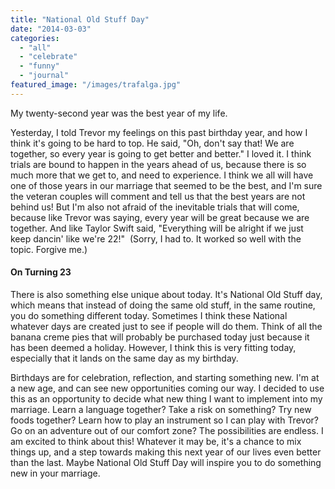 ```yaml
---
title: "National Old Stuff Day"
date: "2014-03-03"
categories: 
  - "all"
  - "celebrate"
  - "funny"
  - "journal"
featured_image: "/images/trafalga.jpg"
---
```


My twenty-second year was the best year of my life.

Yesterday, I told Trevor my feelings on this past birthday year, and how I think it's going to be hard to top. He said, "Oh, don't say that! We are together, so every year is going to get better and better." I loved it. I think trials are bound to happen in the years ahead of us, because there is so much more that we get to, and need to experience. I think we all will have one of those years in our marriage that seemed to be the best, and I'm sure the veteran couples will comment and tell us that the best years are not behind us! But I'm also not afraid of the inevitable trials that will come, because like Trevor was saying, every year will be great because we are together. And like Taylor Swift said, "Everything will be alright if we just keep dancin' like we're 22!"  (Sorry, I had to. It worked so well with the topic. Forgive me.)

#### On Turning 23

There is also something else unique about today. It's National Old Stuff day, which means that instead of doing the same old stuff, in the same routine, you do something different today. Sometimes I think these National whatever days are created just to see if people will do them. Think of all the banana creme pies that will probably be purchased today just because it has been deemed a holiday. However, I think this is very fitting today, especially that it lands on the same day as my birthday.

Birthdays are for celebration, reflection, and starting something new. I'm at a new age, and can see new opportunities coming our way. I decided to use this as an opportunity to decide what new thing I want to implement into my marriage. Learn a language together? Take a risk on something? Try new foods together? Learn how to play an instrument so I can play with Trevor? Go on an adventure out of our comfort zone? The possibilities are endless. I am excited to think about this! Whatever it may be, it's a chance to mix things up, and a step towards making this next year of our lives even better than the last. Maybe National Old Stuff Day will inspire you to do something new in your marriage.
